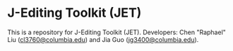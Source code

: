 # J-Editing Toolkit (JET)

This is a repository for J-Editing Toolkit (JET).
Developers: Chen "Raphael" Liu (cl3760@columbia.edu) and Jia Guo (jg3400@columbia.edu).
